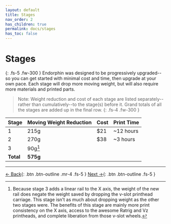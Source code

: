 ```yaml
---
layout: default
title: Stages
nav_order: 2
has_children: true
permalink: docs/stages
has_toc: false
---
```


# Stages

{: .fs-5 .fw-300 }
Endorphin was designed to be progressively upgraded--so you can get started with minimal cost and time, then upgrade at your own pace. Each stage will drop more moving weight, but will also require more materials and printed parts.

> Note: Weight reduction and cost of each stage are listed separately--rather than cumulatively--to the stage(s) before it. Grand totals of all the stages are added up in the final row.
{: .fs-4 .fw-300 }

| Stage     | Moving Weight Reduction | Cost             | Print Time |
| :-------- | :---------------------- | :--------------- | :--------- |
| 1         | 215g                    | $21              | ~12 hours  |
| 2         | 270g                    | $38              | ~3 hours   |
| 3         | 90g[^1]                 |                  |            |
| **Total** | **575g**                |                  |            |

---

[← Back](/docs/getting-started){: .btn .btn-outline .mr-4 .fs-5 } [Next →](/docs/stages/stage-1){: .btn .btn-outline .fs-5 }

[^1]: Because stage 3 adds a linear rail to the X axis, the weight of the new rail does negate the weight saved by dropping the v-slot printhead carriage. This stage isn't as much about dropping weight as the other two stages were. The benefits of this stage are mainly more print consistency on the X axis, access to the awesome Ratrig and Vz printheads, and complete liberation from those v-slot wheels.